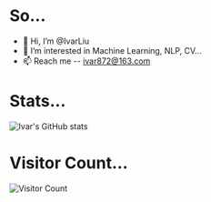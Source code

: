 # So...
- 👋 Hi, I’m @IvarLiu
- 👀 I’m interested in Machine Learning, NLP, CV...
- 📫 Reach me -- ivar872@163.com

# Stats...
![Ivar's GitHub stats](https://github-readme-stats.vercel.app/api?username=IvarLiu&show_icons=true&count_private=true&theme=radical)

# Visitor Count...
![Visitor Count](https://profile-counter.glitch.me/IvarLiu/count.svg)
<!---
IvarLiu/IvarLiu is a ✨ special ✨ repository because its `README.md` (this file) appears on your GitHub profile.
You can click the Preview link to take a look at your changes.
--->
